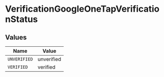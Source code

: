 # VerificationGoogleOneTapVerificationStatus


## Values

| Name         | Value        |
| ------------ | ------------ |
| `UNVERIFIED` | unverified   |
| `VERIFIED`   | verified     |